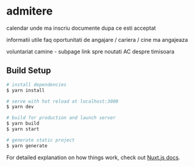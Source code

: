 # admitere


calendar
unde ma inscriu
documente
dupa ce esti acceptat

informatii utile
faq
oportunitati de angajare / cariera / cine ma angajeaza

voluntariat
camine - subpage
link spre noutati AC
despre timisoara

## Build Setup

```bash
# install dependencies
$ yarn install

# serve with hot reload at localhost:3000
$ yarn dev

# build for production and launch server
$ yarn build
$ yarn start

# generate static project
$ yarn generate
```

For detailed explanation on how things work, check out [Nuxt.js docs](https://nuxtjs.org).
